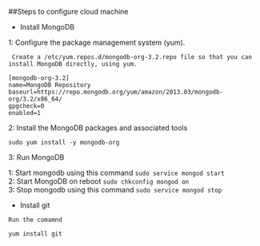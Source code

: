##Steps to configure cloud machine

* Install MongoDB 

1: Configure the package management system (yum).

``` 
 Create a /etc/yum.repos.d/mongodb-org-3.2.repo file so that you can install MongoDB directly, using yum.
 
[mongodb-org-3.2]
name=MongoDB Repository
baseurl=https://repo.mongodb.org/yum/amazon/2013.03/mongodb-org/3.2/x86_64/
gpgcheck=0
enabled=1
 ```
 
2: Install the MongoDB packages and associated tools

`sudo yum install -y mongodb-org`

3: Run MongoDB

1: Start mongodb using this command `sudo service mongod start`  
2: Start MongoDB on reboot `sudo chkconfig mongod on`  
3: Stop mongodb using this command `sudo service mongod stop`


 
* Install git
```
Run the comamnd 

yum install git
```
